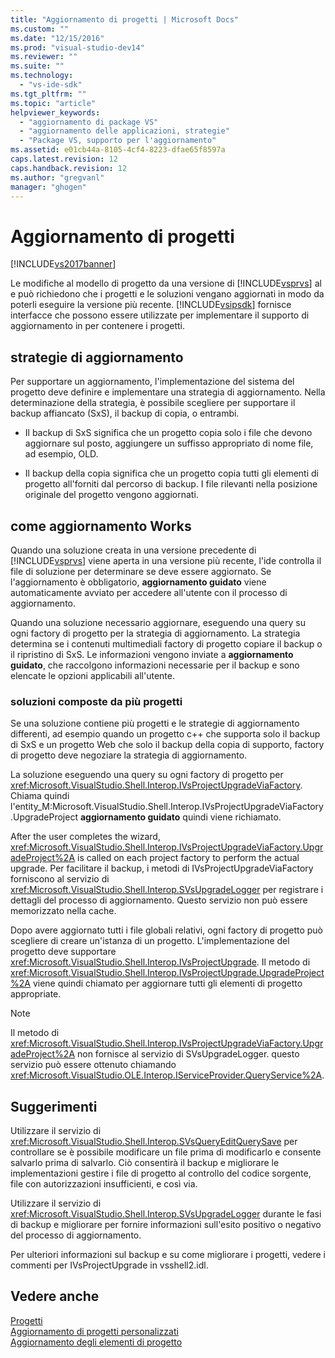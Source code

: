 ```yaml
---
title: "Aggiornamento di progetti | Microsoft Docs"
ms.custom: ""
ms.date: "12/15/2016"
ms.prod: "visual-studio-dev14"
ms.reviewer: ""
ms.suite: ""
ms.technology: 
  - "vs-ide-sdk"
ms.tgt_pltfrm: ""
ms.topic: "article"
helpviewer_keywords: 
  - "aggiornamento di package VS"
  - "aggiornamento delle applicazioni, strategie"
  - "Package VS, supporto per l'aggiornamento"
ms.assetid: e01cb44a-8105-4cf4-8223-dfae65f8597a
caps.latest.revision: 12
caps.handback.revision: 12
ms.author: "gregvanl"
manager: "ghogen"
---
```

# Aggiornamento di progetti
[!INCLUDE[vs2017banner](../../code-quality/includes/vs2017banner.md)]

Le modifiche al modello di progetto da una versione di [!INCLUDE[vsprvs](../../code-quality/includes/vsprvs_md.md)] al e può richiedono che i progetti e le soluzioni vengano aggiornati in modo da poterli eseguire la versione più recente.  [!INCLUDE[vsipsdk](../../extensibility/includes/vsipsdk_md.md)] fornisce interfacce che possono essere utilizzate per implementare il supporto di aggiornamento in per contenere i progetti.  
  
## strategie di aggiornamento  
 Per supportare un aggiornamento, l'implementazione del sistema del progetto deve definire e implementare una strategia di aggiornamento.  Nella determinazione della strategia, è possibile scegliere per supportare il backup affiancato \(SxS\), il backup di copia, o entrambi.  
  
-   Il backup di SxS significa che un progetto copia solo i file che devono aggiornare sul posto, aggiungere un suffisso appropriato di nome file, ad esempio, OLD.  
  
-   Il backup della copia significa che un progetto copia tutti gli elementi di progetto all'forniti dal percorso di backup.  I file rilevanti nella posizione originale del progetto vengono aggiornati.  
  
## come aggiornamento Works  
 Quando una soluzione creata in una versione precedente di [!INCLUDE[vsprvs](../../code-quality/includes/vsprvs_md.md)] viene aperta in una versione più recente, l'ide controlla il file di soluzione per determinare se deve essere aggiornato.  Se l'aggiornamento è obbligatorio, **aggiornamento guidato** viene automaticamente avviato per accedere all'utente con il processo di aggiornamento.  
  
 Quando una soluzione necessario aggiornare, eseguendo una query su ogni factory di progetto per la strategia di aggiornamento.  La strategia determina se i contenuti multimediali factory di progetto copiare il backup o il ripristino di SxS.  Le informazioni vengono inviate a **aggiornamento guidato**, che raccolgono informazioni necessarie per il backup e sono elencate le opzioni applicabili all'utente.  
  
### soluzioni composte da più progetti  
 Se una soluzione contiene più progetti e le strategie di aggiornamento differenti, ad esempio quando un progetto c\+\+ che supporta solo il backup di SxS e un progetto Web che solo il backup della copia di supporto, factory di progetto deve negoziare la strategia di aggiornamento.  
  
 La soluzione eseguendo una query su ogni factory di progetto per <xref:Microsoft.VisualStudio.Shell.Interop.IVsProjectUpgradeViaFactory>.  Chiama quindi l'entity\_M:Microsoft.VisualStudio.Shell.Interop.IVsProjectUpgradeViaFactory.UpgradeProject  **aggiornamento guidato** quindi viene richiamato.  
  
 After the user completes the wizard, <xref:Microsoft.VisualStudio.Shell.Interop.IVsProjectUpgradeViaFactory.UpgradeProject%2A> is called on each project factory to perform the actual upgrade.  Per facilitare il backup, i metodi di IVsProjectUpgradeViaFactory forniscono al servizio di <xref:Microsoft.VisualStudio.Shell.Interop.SVsUpgradeLogger> per registrare i dettagli del processo di aggiornamento.  Questo servizio non può essere memorizzato nella cache.  
  
 Dopo avere aggiornato tutti i file globali relativi, ogni factory di progetto può scegliere di creare un'istanza di un progetto.  L'implementazione del progetto deve supportare <xref:Microsoft.VisualStudio.Shell.Interop.IVsProjectUpgrade>.  Il metodo di <xref:Microsoft.VisualStudio.Shell.Interop.IVsProjectUpgrade.UpgradeProject%2A> viene quindi chiamato per aggiornare tutti gli elementi di progetto appropriate.  
  
> [!NOTE]
>  Il metodo di <xref:Microsoft.VisualStudio.Shell.Interop.IVsProjectUpgradeViaFactory.UpgradeProject%2A> non fornisce al servizio di SVsUpgradeLogger.  questo servizio può essere ottenuto chiamando <xref:Microsoft.VisualStudio.OLE.Interop.IServiceProvider.QueryService%2A>.  
  
## Suggerimenti  
 Utilizzare il servizio di <xref:Microsoft.VisualStudio.Shell.Interop.SVsQueryEditQuerySave> per controllare se è possibile modificare un file prima di modificarlo e consente salvarlo prima di salvarlo.  Ciò consentirà il backup e migliorare le implementazioni gestire i file di progetto al controllo del codice sorgente, file con autorizzazioni insufficienti, e così via.  
  
 Utilizzare il servizio di <xref:Microsoft.VisualStudio.Shell.Interop.SVsUpgradeLogger> durante le fasi di backup e migliorare per fornire informazioni sull'esito positivo o negativo del processo di aggiornamento.  
  
 Per ulteriori informazioni sul backup e su come migliorare i progetti, vedere i commenti per IVsProjectUpgrade in vsshell2.idl.  
  
## Vedere anche  
 [Progetti](../../extensibility/internals/projects.md)   
 [Aggiornamento di progetti personalizzati](../../misc/upgrading-custom-projects.md)   
 [Aggiornamento degli elementi di progetto](../../misc/upgrading-project-items.md)